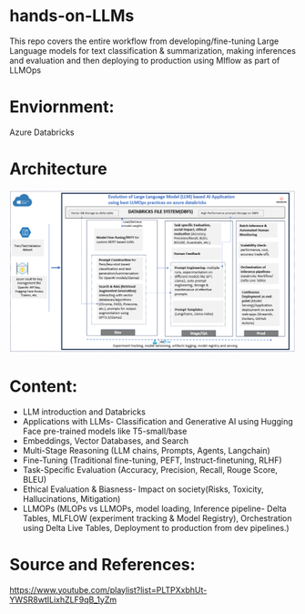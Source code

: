 # hands-on-LLMs
This repo covers the entire workflow from developing/fine-tuning Large Language models for text classification & summarization, making inferences and evaluation and then deploying to production using Mlflow as part of LLMOps

# Enviornment:
Azure Databricks

# Architecture
![LLMOps](LLMOPs_Architecture.png)

# Content:
* LLM introduction and Databricks
* Applications with LLMs- Classification and Generative AI using Hugging Face pre-trained models like T5-small/base
* Embeddings, Vector Databases, and Search
* Multi-Stage Reasoning (LLM chains, Prompts, Agents, Langchain)
* Fine-Tuning (Traditional fine-tuning, PEFT, Instruct-finetuning, RLHF)
* Task-Specific Evaluation (Accuracy, Precision, Recall, Rouge Score, BLEU)
* Ethical Evaluation & Biasness- Impact on society(Risks, Toxicity, Hallucinations, Mitigation)
* LLMOPs (MLOPs vs LLMOPs, model loading, Inference pipeline- Delta Tables, MLFLOW (experiment tracking & Model Registry), Orchestration using Delta Live Tables, Deployment to production from dev pipelines.)

# Source and References:
https://www.youtube.com/playlist?list=PLTPXxbhUt-YWSR8wtILixhZLF9qB_1yZm


